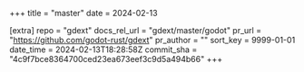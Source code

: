 +++
title = "master"
date = 2024-02-13

[extra]
repo = "gdext"
docs_rel_url = "gdext/master/godot"
pr_url = "https://github.com/godot-rust/gdext"
pr_author = ""
sort_key = 9999-01-01
date_time = 2024-02-13T18:28:58Z
commit_sha = "4c9f7bce8364700ced23ea673eef3c9d5a494b66"
+++


